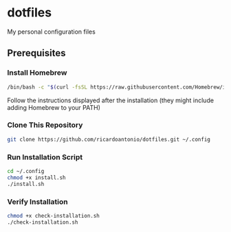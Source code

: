 # dotfiles

My personal configuration files

## Prerequisites

### Install Homebrew

```bash
/bin/bash -c "$(curl -fsSL https://raw.githubusercontent.com/Homebrew/install/HEAD/install.sh)"
```

Follow the instructions displayed after the installation (they might include adding Homebrew to your PATH)

### Clone This Repository

```bash
git clone https://github.com/ricardoantonio/dotfiles.git ~/.config
```

### Run Installation Script

```bash
cd ~/.config
chmod +x install.sh
./install.sh
```

### Verify Installation

```bash
chmod +x check-installation.sh
./check-installation.sh
```
